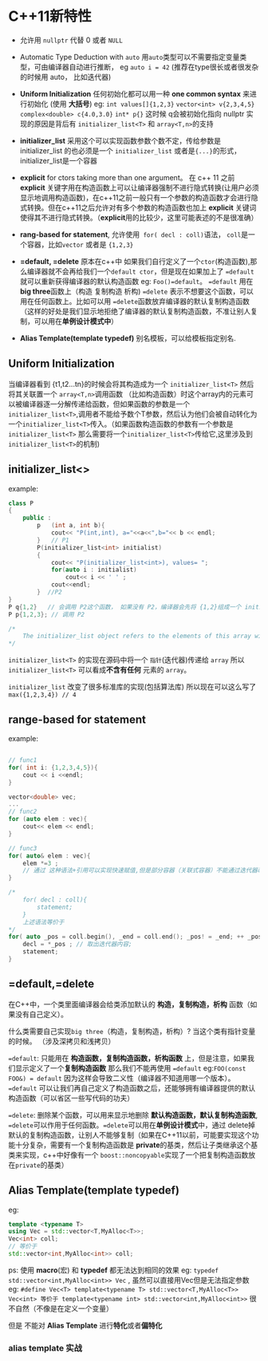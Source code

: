 # C++11新特性

* 允许用 `nullptr` 代替 0 或者 `NULL`
* Automatic Type Deduction with `auto` 用`auto`类型可以不需要指定变量类型，可由编译器自动进行推断， eg `auto i = 42` (推荐在type很长或者很发杂的时候用 auto， 比如迭代器)
* **Uniform Initialization** 任何初始化都可以用一种 **one common syntax** 来进行初始化 (使用 **大括号**) 
eg: `int values[]{1,2,3}`
    `vector<int> v{2,3,4,5}`
    `complex<double> c{4.0,3.0}`
    `int* p{}` 这时候 q会被初始化指向 nullptr
实现的原因是背后有 `initializer_list<T>` 和 `array<T,n>`的支持
* **initializer_list<T>** 采用这个可以实现函数参数个数不定，传给参数是 initializer_list 的也必须是一个 `initializer_list` 或者是`{...}`的形式，initializer_list是一个容器

* **explicit** for ctors taking more than one argument。 在 c++ 11 之前 **explicit** 关键字用在构造函数上可以让编译器强制不进行隐式转换(让用户必须显示地调用构造函数)，在c++11之前一般只有一个参数的构造函数才会进行隐式转换。但在c++11之后允许对有多个参数的构造函数也加上 **explicit** 关键词 使得其不进行隐式转换。（**explicit**用的比较少，这里可能表述的不是很准确）
* **rang-based for statement**, 允许使用` for( decl : coll)`语法， `coll`是一个容器，比如`vector` 或者是 `{1,2,3}`
* **=default, =delete** 原本在c++中 如果我们自行定义了一个`ctor`(构造函数),那么编译器就不会再给我们一个`default ctor`，但是现在如果加上了 `=default` 就可以重新获得编译器的默认构造函数 eg: `Foo()=default`。 `=default` 用在 **big three**函数上（构造 复制构造 析构)
`=delete` 表示不想要这个函数，可以用在任何函数上。比如可以用 `=delete`函数放弃编译器的默认复制构造函数（这样的好处是我们显示地拒绝了编译器的默认复制构造函数，不准让别人复制，可以用在**单例设计模式中**）

* **Alias Template(template typedef)**  别名模板，可以给模板指定别名.

## Uniform Initialization

当编译器看到 {t1,t2...tn}的时候会将其构造成为一个 `initializer_list<T>` 然后将其关联置一个 `array<T,n>`调用函数 （比如构造函数）时这个array内的元素可以被编译器逐一分解传递给函数，但如果函数的参数是一个 `initializer_list<T>`,调用者不能给予数个T参数，然后认为他们会被自动转化为一个`initializer_list<T>`传入。（如果函数构造函数的参数有一个参数是 `initializer_list<T>` 那么需要将一个`initializer_list<T>`传给它,这里涉及到`initializer_list<T>`的机制)

## initializer_list<>

example: 

```C++
class P
{
    public :
        p   (int a, int b){
            cout<< "P(int,int), a="<<a<<",b="<< b << endl;
        }   // P1
        P(initializer_list<int> initialist)
        {
            cout<< "P(initializer_list<int>), values= ";
            for(auto i : initialist)
                cout<< i << ' ' ;
            cout<<endl;
        }  //P2
}
P q{1,2}   // 会调用 P2这个函数， 如果没有 P2，编译器会先将 {1,2}组成一个 initializer_list（initializer背后是用array实现的） 然后再将其一个一个分解 最后会调用 P1这个函数
P p{1,2,3}; // 调用 P2

/*
    The initializer_list object refers to the elements of this array without containing them: copy an initializer lis t object produces another object referring o the same underlying elements, not to new copies of them.
*/
```

`initializer_list<T>` 的实现在源码中将一个 `指针`(迭代器)传递给 `array` 所以 `initializer_list<T>` 可以看成**不含有任何** 元素的 `array`。

`initializer_list` 改变了很多标准库的实现(包括算法库) 所以现在可以这么写了
`max({1,2,3,4}) // 4`

## range-based for statement

example:
```c++

// func1
for( int i: {1,2,3,4,5}){
    cout << i <<endl;
}

vector<double> vec;
...
// func2
for (auto elem : vec){
    cout<< elem << endl;
}

// func3
for( auto& elem : vec){
    elem *=3 ; 
    // 通过 这种语法+引用可以实现快速赋值,但是部分容器（关联式容器）不能通过迭代器改变其内容，比如 set \ unordered_set
}

/*
    for( decl : coll){
        statement; 
    }
    上述语法等价于
*/
for( auto _pos = coll.begin(), _end = coll.end(); _pos! = _end; ++ _pos){
    decl = *_pos ; // 取出迭代器内容;
    statement;
}
```

## **=default,=delete**

在C++中，一个类里面编译器会给类添加默认的 **构造，复制构造，析构** 函数（如果没有自己定义）。

什么类需要自己实现`big three`（构造，复制构造，析构）? 当这个类有指针变量的时候。 （涉及深拷贝和浅拷贝） 

`=default`: 只能用在 **构造函数，复制构造函数，析构函数** 上，但是注意，如果我们显示定义了一个**复制构造函数** 那么我们不能再使用 `=default` eg:`FOO(const FOO&) = default` 因为这样会导致二义性（编译器不知道用哪一个版本）。 `=default` 可以让我们再自己定义了构造函数之后，还能够拥有编译器提供的默认构造函数（可以省区一些写代码的功夫）

`=delete`: 删除某个函数，可以用来显示地删除 **默认构造函数，默认复制构造函数**, `=delete`可以作用于任何函数。`=delete`可以用在**单例设计模式**中，通过 delete掉默认的复制构造函数，让别人不能够复制（如果在C++11以前，可能要实现这个功能十分复杂，需要有一个复制构造函数是 **private**的基类，然后让子类继承这个基类来实现，c++中好像有一个 `boost::noncopyable`实现了一个把复制构造函数放在`private`的基类）

## **Alias Template(template typedef)**

eg:

```c++
template <typename T>
using Vec = std::vector<T,MyAlloc<T>>;
Vec<int> coll;
// 等价于
std::vector<int,MyAlloc<int>> coll;

```

ps:
使用 **macro**(宏) 和 **typedef** 都无法达到相同的效果
eg: `typedef std::vector<int,MyAlloc<int>> Vec` , 虽然可以直接用Vec但是无法指定参数
eg: `#define Vec<T> template<typename T> std::vector<T,MyAlloc<T>>`
    `Vec<int> 等价于 template<typename int> std::vector<int,MyAlloc<int>>` 很不自然（不像是在定义一个变量）

但是 不能对 **Alias Template** 进行**特化**或者**偏特化**

### alias template 实战

